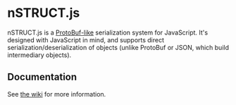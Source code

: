 # nSTRUCT.js

nSTRUCT.js is a [ProtoBuf-like](https://developers.google.com/protocol-buffers/docs/overview)
serialization system for JavaScript.
It's designed with JavaScript in mind, and supports direct serialization/deserialization
of objects (unlike ProtoBuf or JSON, which build intermediary objects).

## Documentation

See [the wiki](https://github.com/joeedh/STRUCT/wiki/Intro-and-Examples) for more information.



